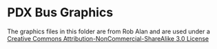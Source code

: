 PDX Bus Graphics
================

The graphics files in this folder are from Rob Alan and are used under a
[Creative Commons Attribution-NonCommercial-ShareAlike 3.0 License](http://creativecommons.org/licenses/by-nc-sa/3.0/)

